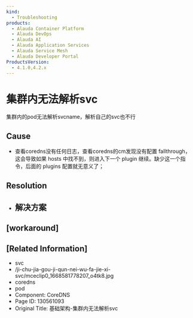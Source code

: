 ```yaml
---
kind:
  - Troubleshooting
products:
  - Alauda Container Platform
  - Alauda DevOps
  - Alauda AI
  - Alauda Application Services
  - Alauda Service Mesh
  - Alauda Developer Portal
ProductsVersion:
  - 4.1.0,4.2.x
---
```

<!-- A type of document that involves encountering a fault, diagnosing it, performing root cause analysis, and providing solutions. -->

# 集群内无法解析svc

集群内的pod无法解析svcname，解析自己的svc也不行

## Cause
- 查看coredns没有任何日志，查看coredns的cm发现没有配置 fallthrough，这会导致如果 hosts 中找不到，则进入下一个 plugin 继续。缺少这一个指令，后面的 plugins 配置就无意义了；

## Resolution
- ## 解决方案

## [workaround]

## [Related Information]
- svc
- /ji-chu-jia-gou-ji-qun-nei-wu-fa-jie-xi-svc/mceclip0_1668581778207_o4tk8.jpg
- coredns
- pod
- Component: CoreDNS
- Page ID: 130561093
- Original Title: 基础架构-集群内无法解析svc
